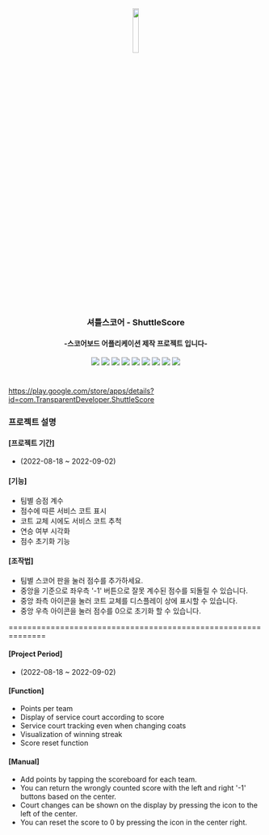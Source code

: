 <div align="center">
 <img width="15%" src="https://user-images.githubusercontent.com/50646145/188305754-c844e2dc-8eea-4e82-853d-31316db7379f.png"/>

 ### 셔틀스코어 - ShuttleScore
 #### -스코어보드 어플리케이션 제작 프로젝트 입니다-
 
 <img src="https://img.shields.io/badge/React-61DAFB?style=flat-square&logo=React&logoColor=white"/>
 <img src="https://img.shields.io/badge/JavaScript-F7DF1E?style=flat-square&logo=JavaScript&logoColor=white"/>
 <img src="https://img.shields.io/badge/Expo-000020?style=flat-square&logo=Expo&logoColor=white"/>
 <img src="https://img.shields.io/badge/npm-CB3837?style=flat-square&logo=npm&logoColor=white"/>
 <img src="https://img.shields.io/badge/yarn-2C8EBB?style=flat-square&logo=yarn&logoColor=white"/>
 <img src="https://img.shields.io/badge/Node.js-339933?style=flat-square&logo=Node.js&logoColor=white"/>
 
 
 <img src="https://img.shields.io/badge/Prettier-F7B93E?style=flat-square&logo=Prettier&logoColor=white"/>
 <img src="https://img.shields.io/badge/Visual Studio Code-007ACC?style=flat-square&logo=Visual Studio Code&logoColor=white"/>
 <img src="https://img.shields.io/badge/ESLint-4B32C3?style=flat-square&logo=ESLint&logoColor=white"/>
</div>

#
https://play.google.com/store/apps/details?id=com.TransparentDeveloper.ShuttleScore

### 프로젝트 설명

#### [프로젝트 기간] 
- (2022-08-18 ~ 2022-09-02)

#### [기능]
- 팀별 승점 계수
- 점수에 따른 서비스 코트 표시
- 코트 교체 시에도 서비스 코트 추척
- 연승 여부 시각화
- 점수 초기화 기능

#### [조작법]
- 팀별 스코어 판을 눌러 점수를 추가하세요.
- 중앙을 기준으로 좌우측 '-1' 버튼으로 잘못 계수된 점수를 되돌릴 수 있습니다.
- 중앙 좌측 아이콘을 눌러 코트 교체를 디스플레이 상에 표시할 수 있습니다.
- 중앙 우측 아이콘을 눌러 점수를 0으로 초기화 할 수 있습니다.

==============================================================
#### [Project Period] 
- (2022-08-18 ~ 2022-09-02)

#### [Function]
- Points per team
- Display of service court according to score
- Service court tracking even when changing coats
- Visualization of winning streak
- Score reset function

#### [Manual]
- Add points by tapping the scoreboard for each team.
- You can return the wrongly counted score with the left and right '-1' buttons based on the center.
- Court changes can be shown on the display by pressing the icon to the left of the center.
- You can reset the score to 0 by pressing the icon in the center right.
